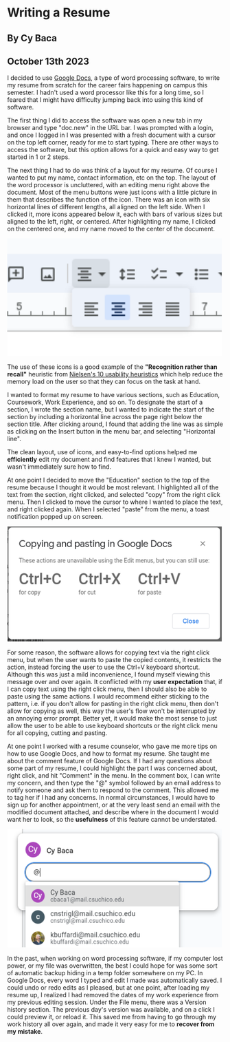 # Writing a Resume

## By Cy Baca
## October 13th 2023

I decided to use [Google Docs](https://www.google.com/docs/about/), a type of word processing software, to write my resume from scratch for the career fairs happening on campus this semester. I hadn't used a word processor like this for a long time, so I feared that I might have difficulty jumping back into using this kind of software.

The first thing I did to access the software was open a new tab in my browser and type "doc.new" in the URL bar. I was prompted with a login, and once I logged in I was presented with a fresh document with a cursor on the top left corner, ready for me to start typing. There are other ways to access the software, but this option allows for a quick and easy way to get started in 1 or 2 steps.

The next thing I had to do was think of a layout for my resume. Of course I wanted to put my name, contact information, etc on the top. The layout of the word processor is uncluttered, with an editing menu right above the document. Most of the menu buttons were just icons with a little picture in them that describes the function of the icon. There was an icon with six horizontal lines of different lengths, all aligned on the left side. When I clicked it, more icons appeared below it, each with bars of various sizes but aligned to the left, right, or centered. After highlighting my name, I clicked on the centered one, and my name moved to the center of the document.

<img alt="Google Docs alignment icon" src="../assets/gdocs_align_icon.png" style="width:500px;"/>

The use of these icons is a good example of the **"Recognition rather than recall"** heuristic from [Nielsen's 10 usability heuristics](https://www.nngroup.com/articles/ten-usability-heuristics/) which help reduce the memory load on the user so that they can focus on the task at hand.

I wanted to format my resume to have various sections, such as Education, Coursework, Work Experience, and so on. To designate the start of a section, I wrote the section name, but I wanted to indicate the start of the section by including a horizontal line across the page right below the section title. After clicking around, I found that adding the line was as simple as clicking on the Insert button in the menu bar, and selecting "Horizontal line".

The clean layout, use of icons, and easy-to-find options helped me **efficiently** edit my document and find features that I knew I wanted, but wasn't immediately sure how to find.


At one point I decided to move the "Education" section to the top of the resume because I thought it would be most relevant. I highlighted all of the text from the section, right clicked, and selected "copy" from the right click menu. Then I clicked to move the cursor to where I wanted to place the text, and right clicked again. When I selected "paste" from the menu, a toast notification popped up on screen.

<img alt="Google Docs message when paste is selected from the right-click menu" src="../assets/gdocs_copypaste.png" style="width:500px;"/>

For some reason, the software allows for copying text via the right click menu, but when the user wants to paste the copied contents, it restricts the action, instead forcing the user to use the Ctrl+V keyboard shortcut. Although this was just a mild inconvenience, I found myself viewing this message over and over again. It conflicted with my **user expectation** that, if I can copy text using the right click menu, then I should also be able to paste using the same actions. I would recommend either sticking to the pattern, i.e. if you don't allow for pasting in the right click menu, then don't allow for copying as well, this way the user's flow won't be interrupted by an annoying error prompt. Better yet, it would make the most sense to just allow the user to be able to use keyboard shortcuts or the right click menu for all copying, cutting and pasting.

At one point I worked with a resume counselor, who gave me more tips on how to use Google Docs, and how to format my resume. She taught me about the comment feature of Google Docs. If I had any questions about some part of my resume, I could highlight the part I was concerned about, right click, and hit "Comment" in the menu. In the comment box, I can write my concern, and then type the "@" symbol followed by an email address to notify someone and ask them to respond to the comment. This allowed me to tag her if I had any concerns. In normal circumstances, I would have to sign up for another appointment, or at the very least send an email with the modified document attached, and describe where in the document I would want her to look, so the **usefulness** of this feature cannot be understated.

<img alt="Google Docs comment box with @ tags" src="../assets/gdocs_comment_tag.png" style="width:500px;"/>

In the past, when working on word processing software, if my computer lost power, or my file was overwritten, the best I could hope for was some sort of automatic backup hiding in a temp folder somewhere on my PC. In Google Docs, every word I typed and edit I made was automatically saved. I could undo or redo edits as I pleased, but at one point, after loading my resume up, I realized I had removed the dates of my work experience from my previous editing session. Under the File menu, there was a Version history section. The previous day's version was available, and on a click I could preview it, or reload it. This saved me from having to go through my work history all over again, and made it very easy for me to **recover from my mistake**.
